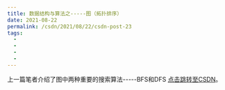 ```yaml
---
title: 数据结构与算法之-----图（拓扑排序）
date: 2021-08-22
permalink: /csdn/2021/08/22/csdn-post-23
tags:
  - 
  - 
  - 
  - 
---
```


上一篇笔者介绍了图中两种重要的搜索算法-----BFS和DFS [点击跳转至CSDN](https://blog.csdn.net/sixibiheye/article/details/119858639)。